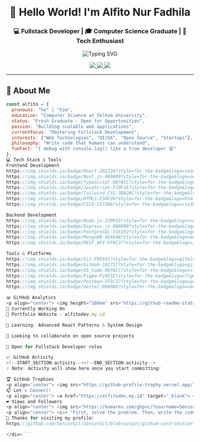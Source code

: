 <h1 align="center">👋 Hello World! I'm Alfito Nur Fadhila</h1>
<h3 align="center">💻 Fullstack Developer | 🎓 Computer Science Graduate | 🚀 Tech Enthusiast</h3>

<p align="center">
  <img src="https://readme-typing-svg.herokuapp.com?font=Fira+Code&pause=1000&color=7F5AF0&center=true&vCenter=true&width=500&lines=Fullstack+Web+Developer;React+%7C+Node.js+%7C+Next.js;Clean+Code+Advocate;Turning+Ideas+Into+Reality" alt="Typing SVG" />
</p>

<p align="center">
  <a href="https://alfitodev.my.id" target="_blank">
    <img src="https://img.shields.io/badge/🌐_Portfolio-FF7139?style=for-the-badge&logo=opsgenie&logoColor=white" />
  </a>
  <a href="https://linkedin.com/in/alfitofadhil" target="_blank">
    <img src="https://img.shields.io/badge/💼_LinkedIn-0077B5?style=for-the-badge&logo=linkedin&logoColor=white" />
  </a>
  <a href="mailto:alfito.fadhil@gmail.com">
    <img src="https://img.shields.io/badge/📧_Email-D14836?style=for-the-badge&logo=gmail&logoColor=white" />
  </a>
</p>

---

## 🚀 About Me

```javascript
const alfito = {
  pronouns: "he" | "him",
  education: "Computer Science at Telkom University",
  status: "Fresh Graduate - Open for Opportunities",
  passion: "Building scalable web applications",
  currentFocus: "Mastering Fullstack Development",
  interests: ["Web Technologies", "UI/UX", "Open Source", "Startups"],
  philosophy: "Write code that humans can understand",
  funFact: "I debug with console.log() like a true developer 😄"
};
💻 Tech Stack & Tools
Frontend Development
https://img.shields.io/badge/React-20232A?style=for-the-badge&logo=react&logoColor=61DAFB
https://img.shields.io/badge/Next.js-000000?style=for-the-badge&logo=nextdotjs&logoColor=white
https://img.shields.io/badge/TypeScript-007ACC?style=for-the-badge&logo=typescript&logoColor=white
https://img.shields.io/badge/JavaScript-F7DF1E?style=for-the-badge&logo=javascript&logoColor=black
https://img.shields.io/badge/Tailwind_CSS-38B2AC?style=for-the-badge&logo=tailwind-css&logoColor=white
https://img.shields.io/badge/HTML5-E34F26?style=for-the-badge&logo=html5&logoColor=white
https://img.shields.io/badge/CSS3-1572B6?style=for-the-badge&logo=css3&logoColor=white

Backend Development
https://img.shields.io/badge/Node.js-339933?style=for-the-badge&logo=nodedotjs&logoColor=white
https://img.shields.io/badge/Express.js-000000?style=for-the-badge&logo=express&logoColor=white
https://img.shields.io/badge/PostgreSQL-316192?style=for-the-badge&logo=postgresql&logoColor=white
https://img.shields.io/badge/MongoDB-4EA94B?style=for-the-badge&logo=mongodb&logoColor=white
https://img.shields.io/badge/REST_API-FF6C37?style=for-the-badge&logo=json&logoColor=white

Tools & Platforms
https://img.shields.io/badge/Git-F05032?style=for-the-badge&logo=git&logoColor=white
https://img.shields.io/badge/GitHub-181717?style=for-the-badge&logo=github&logoColor=white
https://img.shields.io/badge/VS_Code-007ACC?style=for-the-badge&logo=visualstudiocode&logoColor=white
https://img.shields.io/badge/Figma-F24E1E?style=for-the-badge&logo=figma&logoColor=white
https://img.shields.io/badge/Postman-FF6C37?style=for-the-badge&logo=postman&logoColor=white
https://img.shields.io/badge/Vercel-000000?style=for-the-badge&logo=vercel&logoColor=white

📊 GitHub Analytics
<p align="center"> <img height="180em" src="https://github-readme-stats.vercel.app/api?username=SeniorGit&show_icons=true&theme=radical&hide_border=true&count_private=true&include_all_commits=true" alt="Alfito's GitHub Stats" /> <img height="180em" src="https://github-readme-stats.vercel.app/api/top-langs/?username=SeniorGit&layout=compact&theme=radical&hide_border=true&langs_count=8" alt="Top Languages" /> </p><p align="center"> <img src="https://github-readme-streak-stats.herokuapp.com/?user=SeniorGit&theme=radical&hide_border=true&fire=7F5AF0&ring=7F5AF0" alt="GitHub Streak" /> </p>
🎯 Currently Working On
🔭 Portfolio Website - alfitodev.my.id

🌱 Learning: Advanced React Patterns & System Design

👯 Looking to collaborate on open source projects

💼 Open for Fullstack Developer roles

📈 GitHub Activity
<!--START_SECTION:activity--><!--END_SECTION:activity-->
💡 Note: Activity will show here once you start committing!

🏆 GitHub Trophies
<p align="center"> <img src="https://github-profile-trophy.vercel.app/?username=SeniorGit&theme=radical&no-frame=true&no-bg=true&margin-w=15&row=2&column=4" alt="GitHub Trophies" /> </p>
📫 Let's Connect!
<p align="center"> <a href="https://alfitodev.my.id" target="_blank"> <img src="https://img.shields.io/badge/🌐_Visit_My_Portfolio-FF7139?style=for-the-badge&logo=opsgenie&logoColor=white" /> </a> <a href="https://linkedin.com/in/alfitofadhil" target="_blank"> <img src="https://img.shields.io/badge/💼_LinkedIn-0077B5?style=for-the-badge&logo=linkedin&logoColor=white" /> </a> <a href="mailto:alfito.fadhil@gmail.com"> <img src="https://img.shields.io/badge/📧_Email_Me-D14836?style=for-the-badge&logo=gmail&logoColor=white" /> </a> </p>
❤️ Views and Followers
<p align="center"> <img src="https://komarev.com/ghpvc/?username=SeniorGit&color=7F5AF0&style=flat-square" alt="Profile views" /> <a href="https://github.com/SeniorGit?tab=followers"> <img src="https://img.shields.io/github/followers/SeniorGit?color=7F5AF0&label=Followers&style=flat-square" alt="GitHub Followers" /> </a> </p><p align="center"> <i>Random Developer Quote:</i><br> <img src="https://quotes-github-readme.vercel.app/api?type=horizontal&theme=radical" /> </p>
<p align="center"> <i>⚡ "First, solve the problem. Then, write the code." - John Johnson</i> </p><div align="center">
🎉 Thanks for visiting my profile!
https://github.com/SeniorGit/SeniorGit/blob/output/github-contribution-grid-snake.svg

</div> ```
